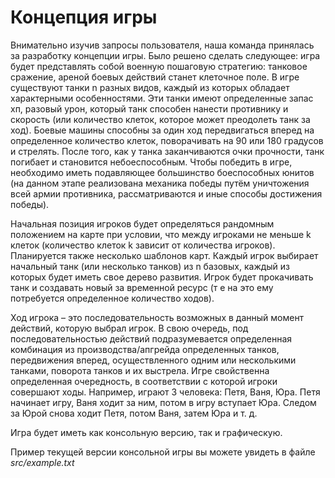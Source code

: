 # **Концепция игры**

Внимательно изучив запросы пользователя, наша команда принялась за разработку концепции игры. Было решено сделать следующее: игра будет представлять собой военную пошаговую стратегию: танковое сражение, ареной боевых действий станет клеточное поле. В игре существуют танки n разных видов, каждый из которых обладает характерными особенностями. Эти танки имеют определенные запас хп, разовый урон, который танк способен нанести противнику и скорость (или количество клеток, которое может преодолеть танк за ход). Боевые машины способны за один ход передвигаться вперед на определенное количество клеток, поворачивать на 90 или 180 градусов и стрелять. После того, как у танка заканчиваются очки прочности, танк погибает и становится небоеспособным. Чтобы победить в игре, необходимо иметь подавляющее большинство боеспособных юнитов (на данном этапе реализована механика победы путём уничтожения всей армии противника, рассматриваются и иные способы достижения победы). 

Начальная позиция игроков будет определяться рандомным положением на карте при условии, что между игроками не меньше k клеток (количество клеток k зависит от количества игроков). Планируется также несколько шаблонов карт. Каждый игрок выбирает начальный танк (или несколько танков) из n базовых, каждый из которых будет иметь свое дерево развития. Игрок будет прокачивать танк и создавать новый за временной ресурс (т е на это ему потребуется определенное количество ходов).

Ход игрока – это последовательность возможных в данный момент действий, которую выбрал игрок. В свою очередь, под последовательностью действий подразумевается определенная комбинация из производства/апгрейда определенных танков, передвижения вперед, осуществленного одним или несколькими танками, поворота танков и их выстрела. Игре свойственна определенная очередность, в соответствии с которой игроки совершают ходы. Например, играют 3 человека: Петя, Ваня, Юра. Петя начинает игру, Ваня ходит за ним, потом в игру вступает Юра. Следом за Юрой снова ходит Петя, потом Ваня, затем Юра и т. д.

Игра будет иметь как консольную версию, так и графическую.

Пример текущей версии консольной игры вы можете увидеть в файле *src/example.txt*

